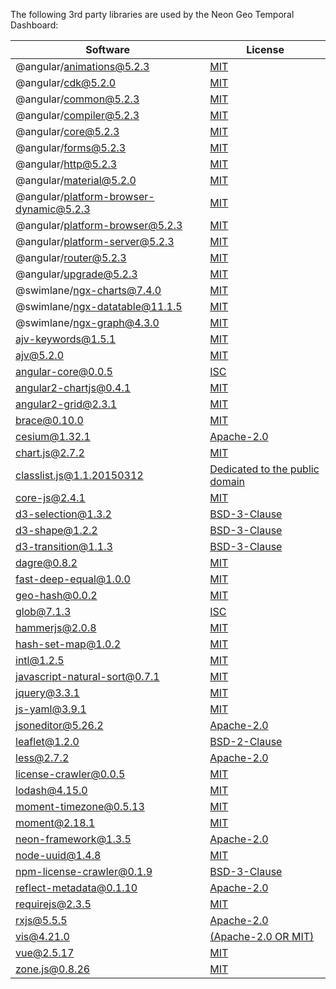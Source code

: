 The following 3rd party libraries are used by the Neon Geo Temporal Dashboard:

| Software  | License |
| ---  | --- |
| @angular/animations@5.2.3 | [MIT](https://github.com/angular/angular) |
| @angular/cdk@5.2.0 | [MIT](https://github.com/angular/material2/raw/master/LICENSE) |
| @angular/common@5.2.3 | [MIT](https://github.com/angular/angular) |
| @angular/compiler@5.2.3 | [MIT](https://github.com/angular/angular) |
| @angular/core@5.2.3 | [MIT](https://github.com/angular/angular) |
| @angular/forms@5.2.3 | [MIT](https://github.com/angular/angular) |
| @angular/http@5.2.3 | [MIT](https://github.com/angular/angular) |
| @angular/material@5.2.0 | [MIT](https://github.com/angular/material2/raw/master/LICENSE) |
| @angular/platform-browser-dynamic@5.2.3 | [MIT](https://github.com/angular/angular) |
| @angular/platform-browser@5.2.3 | [MIT](https://github.com/angular/angular) |
| @angular/platform-server@5.2.3 | [MIT](https://github.com/angular/angular) |
| @angular/router@5.2.3 | [MIT](https://github.com/angular/angular) |
| @angular/upgrade@5.2.3 | [MIT](https://github.com/angular/angular) |
| @swimlane/ngx-charts@7.4.0 | [MIT](https://github.com/swimlane/ngx-charts/raw/master/LICENSE.md) |
| @swimlane/ngx-datatable@11.1.5 | [MIT](https://github.com/swimlane/ngx-datatable/raw/master/LICENSE) |
| @swimlane/ngx-graph@4.3.0 | [MIT](https://github.com/swimlane/ngx-graph/raw/master/LICENSE) |
| ajv-keywords@1.5.1 | [MIT](https://github.com/epoberezkin/ajv-keywords/raw/master/LICENSE) |
| ajv@5.2.0 | [MIT](https://github.com/epoberezkin/ajv/raw/master/LICENSE) |
| angular-core@0.0.5 | [ISC](undefined) |
| angular2-chartjs@0.4.1 | [MIT](https://github.com/emn178/angular2-chartjs/raw/master/LICENSE.txt) |
| angular2-grid@2.3.1 | [MIT](https://github.com/BTMorton/angular2-grid/raw/master/LICENSE) |
| brace@0.10.0 | [MIT](https://github.com/thlorenz/brace/raw/master/LICENSE) |
| cesium@1.32.1 | [Apache-2.0](https://github.com/AnalyticalGraphicsInc/cesium/raw/master/LICENSE.md) |
| chart.js@2.7.2 | [MIT](https://github.com/chartjs/Chart.js/raw/master/LICENSE.md) |
| classlist.js@1.1.20150312 | [Dedicated to the public domain](https://github.com/eligrey/classList.js/raw/master/LICENSE.md) |
| core-js@2.4.1 | [MIT](https://github.com/zloirock/core-js/raw/master/LICENSE) |
| d3-selection@1.3.2 | [BSD-3-Clause](https://github.com/d3/d3-selection/raw/master/LICENSE) |
| d3-shape@1.2.2 | [BSD-3-Clause](https://github.com/d3/d3-shape/raw/master/LICENSE) |
| d3-transition@1.1.3 | [BSD-3-Clause](https://github.com/d3/d3-transition/raw/master/LICENSE) |
| dagre@0.8.2 | [MIT](https://github.com/dagrejs/dagre/raw/master/LICENSE) |
| fast-deep-equal@1.0.0 | [MIT](https://github.com/epoberezkin/fast-deep-equal/raw/master/LICENSE) |
| geo-hash@0.0.2 | [MIT](https://github.com/Wayla/geo-hash) |
| glob@7.1.3 | [ISC](https://github.com/isaacs/node-glob/raw/master/LICENSE) |
| hammerjs@2.0.8 | [MIT](https://github.com/hammerjs/hammer.js/raw/master/LICENSE.md) |
| hash-set-map@1.0.2 | [MIT](https://github.com/CaselIT/hash-set-map/raw/master/LICENSE) |
| intl@1.2.5 | [MIT](https://github.com/andyearnshaw/Intl.js/raw/master/LICENSE.txt) |
| javascript-natural-sort@0.7.1 | [MIT](https://github.com/Bill4Time/javascript-natural-sort) |
| jquery@3.3.1 | [MIT](https://github.com/jquery/jquery/raw/master/LICENSE.txt) |
| js-yaml@3.9.1 | [MIT](https://github.com/nodeca/js-yaml/raw/master/LICENSE) |
| jsoneditor@5.26.2 | [Apache-2.0](https://github.com/josdejong/jsoneditor/raw/master/LICENSE) |
| leaflet@1.2.0 | [BSD-2-Clause](https://github.com/Leaflet/Leaflet/raw/master/LICENSE) |
| less@2.7.2 | [Apache-2.0](https://github.com/less/less.js/raw/master/LICENSE) |
| license-crawler@0.0.5 | [MIT](https://github.com/marcelwinh/license-crawler/raw/master/LICENSE) |
| lodash@4.15.0 | [MIT](https://github.com/lodash/lodash/raw/master/LICENSE) |
| moment-timezone@0.5.13 | [MIT](https://github.com/moment/moment-timezone/raw/master/LICENSE) |
| moment@2.18.1 | [MIT](https://github.com/moment/moment/raw/master/LICENSE) |
| neon-framework@1.3.5 | [Apache-2.0](https://github.com/NextCenturyCorporation/neon) |
| node-uuid@1.4.8 | [MIT](https://raw.github.com/broofa/node-uuid/master/LICENSE.md) |
| npm-license-crawler@0.1.9 | [BSD-3-Clause](https://github.com/mwittig/npm-license-crawler/raw/master/LICENSE) |
| reflect-metadata@0.1.10 | [Apache-2.0](https://github.com/rbuckton/reflect-metadata/raw/master/LICENSE) |
| requirejs@2.3.5 | [MIT](https://github.com/jrburke/r.js) |
| rxjs@5.5.5 | [Apache-2.0](https://github.com/ReactiveX/RxJS/raw/master/LICENSE.txt) |
| vis@4.21.0 | [(Apache-2.0 OR MIT)](https://github.com/almende/vis/raw/master/LICENSE-APACHE-2.0) |
| vue@2.5.17 | [MIT](https://github.com/vuejs/vue/raw/master/LICENSE) |
| zone.js@0.8.26 | [MIT](https://github.com/angular/zone.js/raw/master/LICENSE) |
